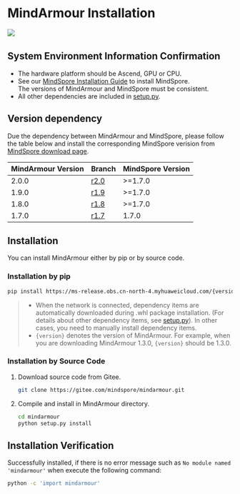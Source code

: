 # MindArmour Installation

<a href="https://gitee.com/mindspore/docs/blob/r2.0/docs/mindarmour/docs/source_en/mindarmour_install.md" target="_blank"><img src="https://mindspore-website.obs.cn-north-4.myhuaweicloud.com/website-images/r2.0/resource/_static/logo_source_en.png"></a>&nbsp;&nbsp;

## System Environment Information Confirmation

- The hardware platform should be Ascend, GPU or CPU.
- See our [MindSpore Installation Guide](https://www.mindspore.cn/install/en) to install MindSpore.  
    The versions of MindArmour and MindSpore must be consistent.
- All other dependencies are included in [setup.py](https://gitee.com/mindspore/mindarmour/blob/master/setup.py).

## Version dependency

Due the dependency between MindArmour and MindSpore, please follow the table below and install the corresponding MindSpore verision from [MindSpore download page](https://www.mindspore.cn/versions/en).

| MindArmour Version | Branch                                                    | MindSpore Version |
| ------------------ | --------------------------------------------------------- | ----------------- |
| 2.0.0              | [r2.0](https://gitee.com/mindspore/mindarmour/tree/r2.0/) | >=1.7.0           |
| 1.9.0              | [r1.9](https://gitee.com/mindspore/mindarmour/tree/r1.9/) | >=1.7.0           |
| 1.8.0              | [r1.8](https://gitee.com/mindspore/mindarmour/tree/r1.8/) | >=1.7.0           |
| 1.7.0              | [r1.7](https://gitee.com/mindspore/mindarmour/tree/r1.7/) | 1.7.0             |

## Installation

You can install MindArmour either by pip or by source code.

### Installation by pip

```bash
pip install https://ms-release.obs.cn-north-4.myhuaweicloud.com/{version}/MindArmour/any/mindarmour-{version}-py3-none-any.whl --trusted-host ms-release.obs.cn-north-4.myhuaweicloud.com -i https://pypi.tuna.tsinghua.edu.cn/simple
```

> - When the network is connected, dependency items are automatically downloaded during .whl package installation. (For details about other dependency items, see [setup.py](https://gitee.com/mindspore/mindarmour/blob/master/setup.py)). In other cases, you need to manually install dependency items.
> - `{version}` denotes the version of MindArmour. For example, when you are downloading MindArmour 1.3.0, `{version}` should be 1.3.0.

### Installation by Source Code

1. Download source code from Gitee.

    ```bash
    git clone https://gitee.com/mindspore/mindarmour.git
    ```

2. Compile and install in MindArmour directory.

    ```bash
    cd mindarmour
    python setup.py install
    ```

## Installation Verification

Successfully installed, if there is no error message such as `No module named 'mindarmour'` when execute the following command:

```bash
python -c 'import mindarmour'
```